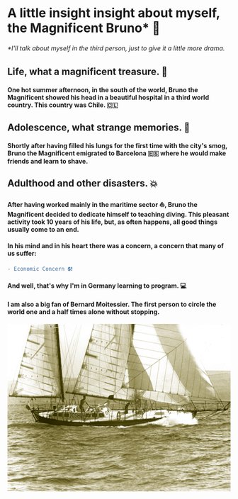
# A little insight insight about myself, the Magnificent Bruno* 🐧

###### *I'll talk about myself in the third person, just to give it a little more drama.

## Life, what a magnificent treasure. 👶

#### One hot summer afternoon, in the south of the world, Bruno the Magnificent showed his head in a beautiful hospital in a third world country. This country was Chile. 🇨🇱

## Adolescence, what strange memories. 🚀

#### Shortly after having filled his lungs for the first time with the city's smog, Bruno the Magnificent emigrated to Barcelona 🇪🇸 where he would make friends and learn to shave.

## Adulthood and other disasters. 💥

#### After having worked mainly in the maritime sector ⛵, Bruno the Magnificent decided to dedicate himself to teaching diving. This pleasant activity took 10 years of his life, but, as often happens, all good things usually come to an end.

#### In his mind and in his heart there was a concern, a concern that many of us suffer: 

```diff
- Economic Concern 💲❗
```


#### And well, that's why I'm in Germany learning to program. 💻

#### I am also a big fan of Bernard Moitessier. The first person to circle the world one and a half times alone without stopping.

![Alt text](joshua.jpg)



